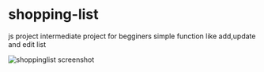 # shopping-list
js project
intermediate project for begginers 
simple function like add,update and edit list 


![shoppinglist screenshot](https://github.com/sunilrathor26/shopping-list/assets/67007805/d9e08b2c-2ac9-4672-b9a5-67f7dfc0ef6a)
